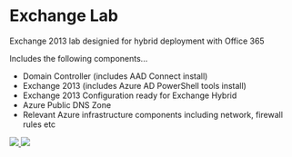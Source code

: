 # Exchange  Lab

<p>Exchange 2013 lab designied for hybrid deployment with Office 365</p>

<p>Includes the following components...</p>
<ul>
<li>Domain Controller (includes AAD Connect install) </li>
<li>Exchange 2013 (includes Azure AD PowerShell tools install)</li>
<li>Exchange 2013 Configuration ready for Exchange Hybrid</li>
<li>Azure Public DNS Zone</li>
<li>Relevant Azure infrastructure components including network, firewall rules etc</li>
</ul>

<a href="https://portal.azure.cn/#create/Microsoft.Template/uri/https%3A%2F%2Fraw.githubusercontent.com%2FHaasHe%2FEXtemplate%2Fmaster%2Fazuredeploy.json" target="_blank">
    <img src="http://azuredeploy.net/deploybutton.png"/>
</a>
<a href="http://armviz.io/#/?load=https%3A%2F%2Fraw.githubusercontent.com%2FHaasHe%2FEXtemplate%2Fmaster%2Fazuredeploy.json" target="_blank">
    <img src="http://armviz.io/visualizebutton.png"/>
</a>
